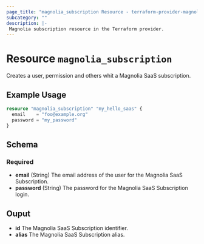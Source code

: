 ```yaml
---
page_title: "magnolia_subscription Resource - terraform-provider-magnolia"
subcategory: ""
description: |-
 Magnolia subscription resource in the Terraform provider.
---
```


# Resource `magnolia_subscription`

Creates a user, permission and others whit a Magnolia SaaS subscription.

## Example Usage

```terraform
resource "magnolia_subscription" "my_hello_saas" {
  email    = "foo@example.org"
  password = "my_password"
}
```

## Schema

### Required

- **email** (String) The email address of the user for the Magnolia SaaS Subscription.
- **password** (String) The password for the Magnolia SaaS Subscription login.

## Ouput

- **id** The Magnolia SaaS Subscription identifier.
- **alias** The Magnolia SaaS Subscription alias.



